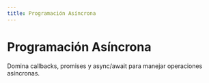 ```yaml
---
title: Programación Asíncrona
---
```


# Programación Asíncrona

Domina callbacks, promises y async/await para manejar operaciones asíncronas.
